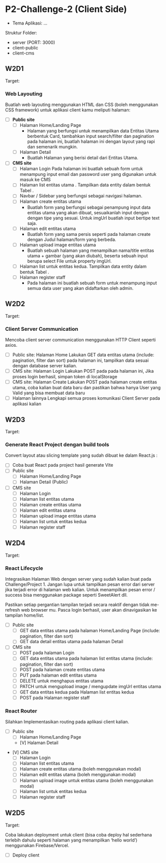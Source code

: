 # P2-Challenge-2 (Client Side)

- Tema Aplikasi: ...

Struktur Folder:

- server (PORT: 3000)
- client-public
- client-cms

## **W2D1**

Target:

### **Web Layouting**

Buatlah web layouting menggunakan HTML dan CSS (boleh menggunakan CSS framework) untuk aplikasi client kamu meliputi halaman:

- [ ] **Public site**
  - [ ] Halaman Home/Landing Page
    - Halaman yang berfungsi untuk menampilkan data Entitas Utama berbentuk Card, tambahkan input search/filter dan pagination pada halaman ini, buatlah halaman ini dengan layout yang rapi dan semenarik mungkin.
  - [ ] Halaman Detail
    - Buatlah Halaman yang berisi detail dari Entitas Utama.

- [ ] **CMS site**
  - [ ] Halaman Login
    Pada halaman ini buatlah sebuah form untuk menampung input email dan password user yang digunakan untuk masuk ke CMS
  - [ ] Halaman list entitas utama . Tampilkan data entity dalam bentuk Tabel .
  - [ ] Navbar / Sidebar yang berfungsi sebagai navigasi halaman.
  - [ ] Halaman create entitas utama
    - Buatlah form yang berfungsi sebagai penampung input data entitas utama yang akan dibuat, sesuaikanlah input dengan dengan tipe yang sesuai. Untuk imgUrl buatlah input bertipe text saja.
  - [ ] Halaman edit entitas utama
    - Buatlah form yang sama persis seperti pada halaman create dengan Judul halaman/form yang berbeda.
  - [ ] Halaman upload image entitas utama
    - Buatlah sebuah halaman yang menampilkan nama/title entitas utama + gambar (yang akan diubah), beserta sebuah input berupa select File untuk property imgUrl.
  - [ ] Halaman list untuk entitas kedua. Tampilkan data entity dalam bentuk Tabel .
  - [ ] Halaman register staff
    - Pada halaman ini buatlah sebuah form untuk menampung input semua data user yang akan didaftarkan oleh admin.

## **W2D2**

Target:

### **Client Server Communication**

Mencoba client server communication menggunakan HTTP Client seperti axios.

- [ ]  Public site: Halaman Home
Lakukan GET data entitas utama (include: pagination, filter dan sort) pada halaman ini, tampilkan data sesuai dengan database server kalian.
- [ ]  CMS site: Halaman Login
Lakukan POST pada pada halaman ini, Jika proses login berhasil, simpan token di localStorage
- [ ]  CMS site: Halaman Create
Lakukan POST pada halaman create entitas utama, coba kalian buat data baru dan pastikan bahwa hanya User yang Valid yang bisa membuat data baru
- [ ]  Halaman lainnya
Lengkapi semua proses komunikasi Client Server pada aplikasi kalian

## **W2D3**

Target:

### **Generate React Project dengan build tools**

Convert layout atau slicing template yang sudah dibuat ke dalam React.js :

- [ ] Coba buat React pada project hasil generate Vite
- [ ] Public site
  - [ ] Halaman Home/Landing Page
  - [ ] Halaman Detail (Public)

- [ ] CMS site
  - [ ] Halaman Login
  - [ ] Halaman list entitas utama
  - [ ] Halaman create entitas utama
  - [ ] Halaman edit entitas utama
  - [ ] Halaman upload image entitas utama
  - [ ] Halaman list untuk entitas kedua
  - [ ] Halaman register staff

## **W2D4**

Target:

### React Lifecycle

Integrasikan Halaman Web dengan server yang sudah kalian buat pada Challenge/Project 1. Jangan lupa untuk tampilkan pesan error dari server jika terjadi error di halaman web kalian. Untuk menampilkan pesan error / success bisa menggunakan package seperti SweetAlert dll.

Pastikan setiap pergantian tampilan terjadi secara reaktif dengan tidak me-refresh web browser mu. Pasca login berhasil, user akan dinavigasikan ke tampilan home/list.

- [ ] Public site
  - [ ] GET data entitas utama pada halaman Home/Landing Page (include: pagination, filter dan sort)
  - [ ] GET data detail entitas utama pada halaman Detail

- [ ] CMS site
  - [ ] POST pada halaman Login
  - [ ] GET data entitas utama pada halaman list entitas utama (include: pagination, filter dan sort)
  - [ ] POST pada halaman create entitas utama
  - [ ] PUT pada halaman edit entitas utama
  - [ ] DELETE untuk menghapus entitas utama
  - [ ] PATCH untuk mengupload image / mengupdate imgUrl entitas utama
  - [ ] GET data entitas kedua pada Halaman list entitas kedua
  - [ ] POST pada Halaman register staff

### React Router

Silahkan Implementasikan routing pada aplikasi client kalian.

- [ ] Public site
  - [ ] Halaman Home/Landing Page
  - [V] Halaman Detail
- [V] CMS site
  - [ ] Halaman Login
  - [ ] Halaman list entitas utama
  - [ ] Halaman create entitas utama (boleh menggunakan modal)
  - [ ] Halaman edit entitas utama (boleh menggunakan modal)
  - [ ] Halaman upload image untuk entitas utama (boleh menggunakan modal)
  - [ ] Halaman list untuk entitas kedua
  - [ ] Halaman register staff

## **W2D5**

Target:

Coba lakukan deployment untuk client (bisa coba deploy hal sederhana terlebih dahulu seperti halaman yang menampilkan ‘hello world’) menggunakan Firebase/Vercel.

- [ ] Deploy client
